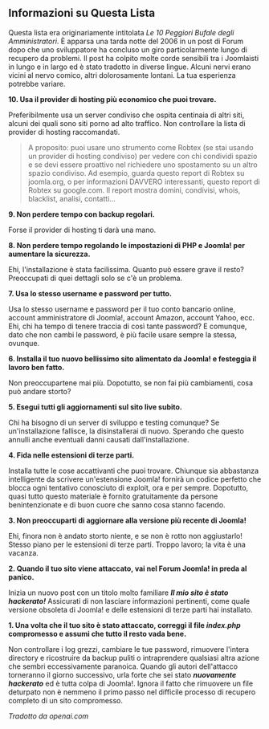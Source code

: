 <!-- Filename: Top_10_Stupidest_Administrator_Tricks / Display title: I 10 Trucchi Più Stupidi   -->

## Informazioni su Questa Lista

Questa lista era originariamente intitolata *Le 10 Peggiori Bufale degli Amministratori*. È apparsa una tarda notte del 2006 in un post di Forum dopo che uno sviluppatore ha concluso un giro particolarmente lungo di recupero da problemi. Il post ha colpito molte corde sensibili tra i Joomlaisti in lungo e in largo ed è stato tradotto in diverse lingue. Alcuni nervi erano vicini al nervo comico, altri dolorosamente lontani. La tua esperienza potrebbe variare.

**10. Usa il provider di hosting più economico che puoi trovare.**

Preferibilmente usa un server condiviso che ospita centinaia di altri siti, alcuni dei quali sono siti porno ad alto traffico. Non controllare la lista di provider di hosting raccomandati.

> A proposito: puoi usare uno strumento come Robtex (se stai usando un provider
> di hosting condiviso) per vedere con chi condividi spazio e se devi
> essere proattivo nel richiedere uno spostamento su un altro spazio condiviso. Ad
> esempio, guarda questo report di Robtex su joomla.org,
> o per informazioni DAVVERO interessanti, questo report di Robtex su google.com.
> Il report mostra domini, condivisi, whois, blacklist, analisi, contatti...

**9. Non perdere tempo con backup regolari.**

Forse il provider di hosting ti darà una mano.

**8. Non perdere tempo regolando le impostazioni di PHP e Joomla! per
aumentare la sicurezza.**

Ehi, l'installazione è stata facilissima. Quanto può essere grave il resto? 
Preoccupati di quei dettagli solo se c'è un problema.

**7. Usa lo stesso username e password per tutto.**

Usa lo stesso username e password per il tuo conto bancario online,
account amministratore di Joomla!, account Amazon, account Yahoo, ecc. Ehi,
chi ha tempo di tenere traccia di così tante password? E comunque, dato che
non cambi le password, è più facile usare sempre la stessa, ovunque.

**6. Installa il tuo nuovo bellissimo sito alimentato da Joomla! e
festeggia il lavoro ben fatto.**

Non preoccupartene mai più. Dopotutto, se non fai più cambiamenti,
cosa può andare storto?

**5. Esegui tutti gli aggiornamenti sul sito live subito.**

Chi ha bisogno di un server di sviluppo e testing comunque? Se un'installazione
fallisce, la disinstallerai di nuovo. Sperando che questo annulli anche
eventuali danni causati dall'installazione.

**4. Fida nelle estensioni di terze parti.**

Installa tutte le cose accattivanti che puoi trovare. Chiunque sia abbastanza 
intelligente da scrivere un'estensione Joomla! fornirà un codice perfetto che blocca
ogni tentativo conosciuto di exploit, ora e per sempre. Dopotutto, quasi tutto
questo materiale è fornito gratuitamente da persone benintenzionate e di buon cuore
che sanno cosa stanno facendo.

**3. Non preoccuparti di aggiornare alla versione più recente di Joomla!**

Ehi, finora non è andato storto niente, e se non è rotto non aggiustarlo!
Stesso piano per le estensioni di terze parti. Troppo lavoro; la vita è
una vacanza.

**2. Quando il tuo sito viene attaccato, vai nel Forum Joomla! in preda al panico.**

Inizia un nuovo post con un titolo molto familiare ***Il mio sito è stato hackerato!***
Assicurati di non lasciare informazioni pertinenti, come quale versione
obsoleta di Joomla! e delle estensioni di terze parti hai installato.

**1. Una volta che il tuo sito è stato attaccato, correggi il file *index.php* compromesso e
assumi che tutto il resto vada bene.**

Non controllare i log grezzi, cambiare le tue password, rimuovere l'intera
directory e ricostruire da backup puliti o intraprendere qualsiasi altra azione che sembri eccessivamente paranoica. Quando gli autori dell'attacco torneranno il giorno successivo, urla forte che sei stato ***nuovamente hackerato*** ed è tutta colpa di Joomla!. Ignora
il fatto che rimuovere un file deturpato non è nemmeno il primo passo nel
difficile processo di recupero completo di un sito compromesso.

*Tradotto da openai.com*


